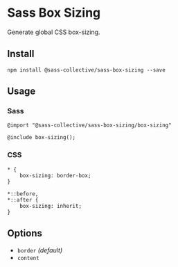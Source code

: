 # Sass Box Sizing

Generate global CSS box-sizing.

## Install

    npm install @sass-collective/sass-box-sizing --save

## Usage

### Sass

    @import "@sass-collective/sass-box-sizing/box-sizing"
    
    @include box-sizing();
    
### CSS

    * {
        box-sizing: border-box;
    }
    
    *::before,
    *::after {
        box-sizing: inherit;
    }
    
## Options

* ``border`` _(default)_
* ``content``
